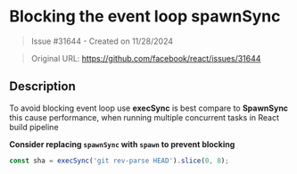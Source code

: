 # Blocking the event loop spawnSync 

> Issue #31644 - Created on 11/28/2024

> Original URL: https://github.com/facebook/react/issues/31644

## Description

To avoid blocking event loop use **execSync** is best compare to **SpawnSync** this cause performance, when running multiple concurrent tasks in  React build pipeline

**Consider replacing `spawnSync` with `spawn` to prevent blocking**

```js
const sha = execSync('git rev-parse HEAD').slice(0, 8);

